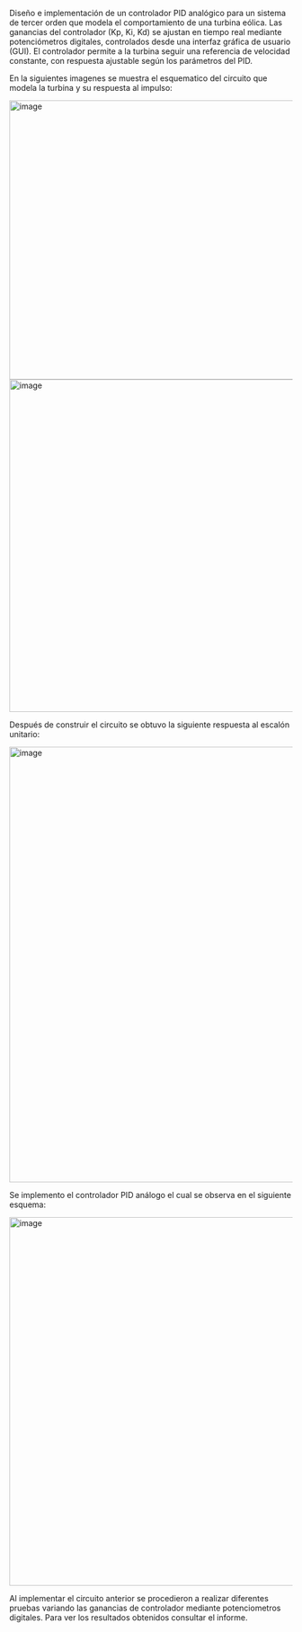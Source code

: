 Diseño e implementación de un controlador PID analógico para un sistema de tercer orden que modela el comportamiento de una turbina eólica. Las ganancias del controlador (Kp, Ki, Kd) se ajustan en tiempo real mediante potenciómetros digitales, controlados desde una interfaz gráfica de usuario (GUI). El controlador permite a la turbina seguir una referencia de velocidad constante, con respuesta ajustable según los parámetros del PID.

En la siguientes imagenes se muestra el esquematico del circuito que modela la turbina y su respuesta al impulso:

<img width="1139" height="496" alt="image" src="https://github.com/user-attachments/assets/786ff2f7-df91-4773-a5d1-4959e20bb4c3" />

<img width="1314" height="591" alt="image" src="https://github.com/user-attachments/assets/0aadc1ab-2532-4562-ac88-7f386e906aaf" />

Después de construir el circuito se obtuvo la siguiente respuesta al escalón unitario:

<img width="1292" height="774" alt="image" src="https://github.com/user-attachments/assets/c04375ca-c6c7-4471-8e2a-606786f1781c" />

Se implemento el controlador PID análogo el cual se observa en el siguiente esquema:

<img width="1682" height="655" alt="image" src="https://github.com/user-attachments/assets/68f2c725-d2ea-4642-8c64-b986d0a39cf2" />

Al implementar el circuito anterior se procedieron a realizar diferentes pruebas variando las ganancias de controlador mediante potenciometros digitales. Para ver los resultados obtenidos consultar el informe.

